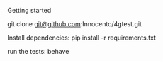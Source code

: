 Getting started

git clone git@github.com:Innocento/4gtest.git

Install dependencies: pip install -r requirements.txt

run the tests: behave

